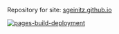 
Repository for site: [sgeinitz.github.io](https://sgeinitz.github.io)


[![pages-build-deployment](https://github.com/sgeinitz/sgeinitz.github.io/actions/workflows/pages/pages-build-deployment/badge.svg)](https://github.com/sgeinitz/sgeinitz.github.io/actions/workflows/pages/pages-build-deployment)
